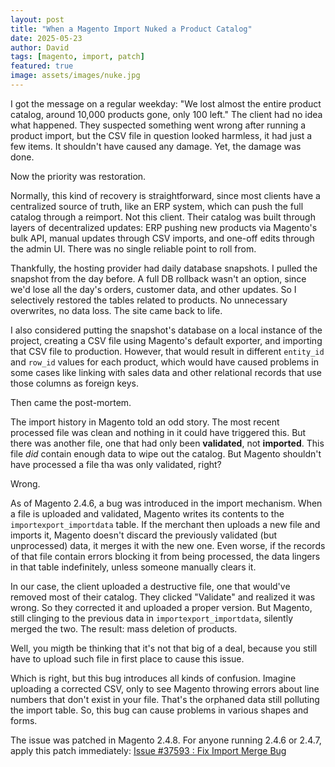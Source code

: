 ```yaml
---
layout: post
title: "When a Magento Import Nuked a Product Catalog"
date: 2025-05-23
author: David
tags: [magento, import, patch]
featured: true
image: assets/images/nuke.jpg
---
```


I got the message on a regular weekday: "We lost almost the entire product catalog, around 10,000 products gone, only 100 left." The client had no idea what happened. They suspected something went wrong after running a product import, but the CSV file in question looked harmless, it had just a few items. It shouldn't have caused any damage. Yet, the damage was done.

Now the priority was restoration.

Normally, this kind of recovery is straightforward, since most clients have a centralized source of truth, like an ERP system, which can push the full catalog through a reimport. Not this client. Their catalog was built through layers of decentralized updates: ERP pushing new products via Magento's bulk API, manual updates through CSV imports, and one-off edits through the admin UI. There was no single reliable point to roll from.

Thankfully, the hosting provider had daily database snapshots. I pulled the snapshot from the day before. A full DB rollback wasn't an option, since we'd lose all the day's orders, customer data, and other updates. So I selectively restored the tables related to products. No unnecessary overwrites, no data loss. The site came back to life.

I also considered putting the snapshot's database on a local instance of the project, creating a CSV file using Magento's default exporter, and importing that CSV file to production. However, that would result in different `entity_id` and `row_id` values for each product, which would have caused problems in some cases like linking with sales data and other relational records that use those columns as foreign keys.

Then came the post-mortem.

The import history in Magento told an odd story. The most recent processed file was clean and nothing in it could have triggered this. But there was another file, one that had only been **validated**, not **imported**. This file *did* contain enough data to wipe out the catalog. But Magento shouldn't have processed a file tha was only validated, right?

Wrong.

As of Magento 2.4.6, a bug was introduced in the import mechanism. When a file is uploaded and validated, Magento writes its contents to the `importexport_importdata` table. If the merchant then uploads a new file and imports it, Magento doesn't discard the previously validated (but unprocessed) data, it merges it with the new one. Even worse, if the records of that file contain errors blocking it from being processed, the data lingers in that table indefinitely, unless someone manually clears it.

In our case, the client uploaded a destructive file, one that would've removed most of their catalog. They clicked "Validate" and realized it was wrong. So they corrected it and uploaded a proper version. But Magento, still clinging to the previous data in `importexport_importdata`, silently merged the two. The result: mass deletion of products.

Well, you migth be thinking that it's not that big of a deal, because you still have to upload such file in first place to cause this issue.

Which is right, but this bug introduces all kinds of confusion. Imagine uploading a corrected CSV, only to see Magento throwing errors about line numbers that don't exist in your file. That's the orphaned data still polluting the import table. 
So, this bug can cause problems in various shapes and forms.

The issue was patched in Magento 2.4.8. For anyone running 2.4.6 or 2.4.7, apply this patch immediately: [Issue #37593 : Fix Import Merge Bug](https://github.com/magento/magento2/issues/37593#issuecomment-2047590005)
